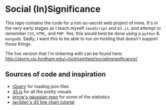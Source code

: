 # Social (In)Significance
This repo contains the code for a not-so-secret web project of mine. It's in the very early stages as I teach myself `JavaScript` and `D3.js`, and attempt to remember `CSS`, `HTML`, and `PHP`. Yes, this would best be done using a `python` & `mongodb`. Sadly, I want this to be able to run on hosting that doesn't support those things. 

The live version that I'm tinkering with can be found here: http://storm.cis.fordham.edu/~lockhart/test/socialinsignificance/

## Sources of code and inspiration

- [jQuery](https://jquery.com/) for loading json files
- [d3.js](http://d3js.org/) for all the pretty visuals
- [errcw's gaussian repo](https://github.com/errcw/gaussian/) for some of the statistics
- [jay3dec's d3 line chart tutorial](http://code.tutsplus.com/tutorials/building-a-multi-line-chart-using-d3js--cms-22935)
